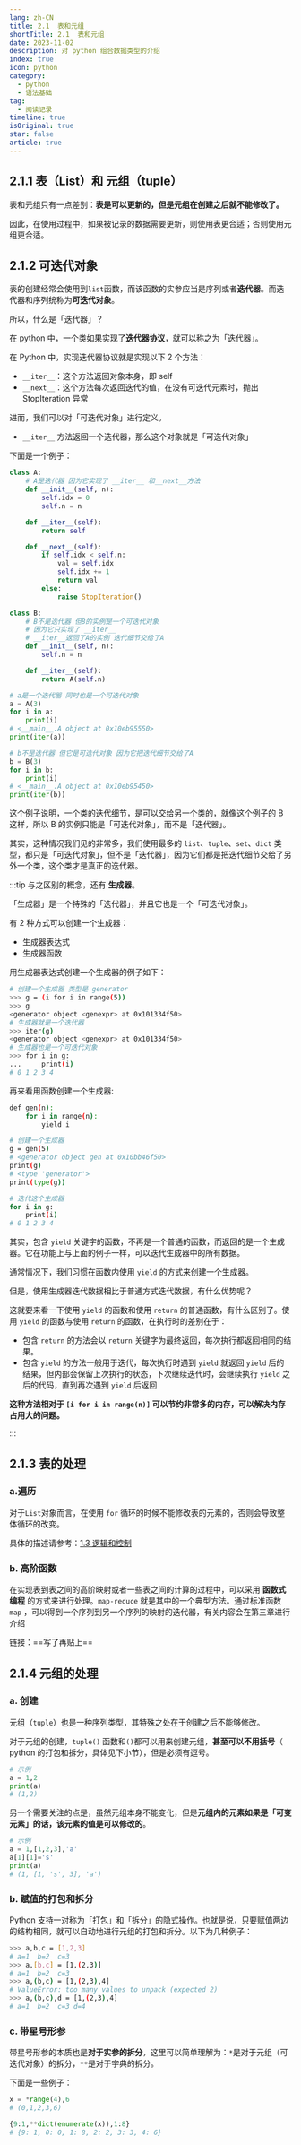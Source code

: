 ```yaml
---
lang: zh-CN
title: 2.1  表和元组
shortTitle: 2.1  表和元组
date: 2023-11-02
description: 对 python 组合数据类型的介绍
index: true
icon: python
category:
  - python
  - 语法基础
tag:
  - 阅读记录
timeline: true
isOriginal: true
star: false
article: true
---
```

## 2.1.1 表（List）和 元组（tuple）

表和元组只有一点差别：**表是可以更新的，但是元组在创建之后就不能修改了。**

因此，在使用过程中，如果被记录的数据需要更新，则使用表更合适；否则使用元组更合适。

## 2.1.2 可迭代对象

表的创建经常会使用到` list `函数，而该函数的实参应当是序列或者**迭代器**。而迭代器和序列统称为**可迭代对象**。

所以，什么是「迭代器」？

在 python 中，一个类如果实现了**迭代器协议**，就可以称之为「迭代器」。

在 Python 中，实现迭代器协议就是实现以下 2 个方法：
+ `__iter__`：这个方法返回对象本身，即 self
+ `__next__`：这个方法每次返回迭代的值，在没有可迭代元素时，抛出 StopIteration 异常

进而，我们可以对「可迭代对象」进行定义。
+ `__iter__` 方法返回一个迭代器，那么这个对象就是「可迭代对象」

下面是一个例子：
```python
class A:
    # A是迭代器 因为它实现了 __iter__ 和__next__方法
    def __init__(self, n):
        self.idx = 0
        self.n = n

    def __iter__(self):
        return self

    def __next__(self):
        if self.idx < self.n:
            val = self.idx
            self.idx += 1
            return val
        else:
            raise StopIteration()

class B:
    # B不是迭代器 但B的实例是一个可迭代对象
    # 因为它只实现了 __iter__
    # __iter__返回了A的实例 迭代细节交给了A
    def __init__(self, n):
        self.n = n

    def __iter__(self):
        return A(self.n)

# a是一个迭代器 同时也是一个可迭代对象
a = A(3)
for i in a:
    print(i)
# <__main__.A object at 0x10eb95550>
print(iter(a))

# b不是迭代器 但它是可迭代对象 因为它把迭代细节交给了A
b = B(3)
for i in b:
    print(i)
# <__main__.A object at 0x10eb95450>
print(iter(b))
```
这个例子说明，一个类的迭代细节，是可以交给另一个类的，就像这个例子的 B 这样，所以 B 的实例只能是「可迭代对象」，而不是「迭代器」。

其实，这种情况我们见的非常多，我们使用最多的 `list`、`tuple`、`set`、`dict` 类型，都只是「可迭代对象」，但不是「迭代器」，因为它们都是把迭代细节交给了另外一个类，这个类才是真正的迭代器。

:::tip
与之区别的概念，还有 **生成器**。

「生成器」是一个特殊的「迭代器」，并且它也是一个「可迭代对象」。

有 2 种方式可以创建一个生成器：

+ 生成器表达式
+ 生成器函数

用生成器表达式创建一个生成器的例子如下：
```sh
# 创建一个生成器 类型是 generator
>>> g = (i for i in range(5))
>>> g
<generator object <genexpr> at 0x101334f50>
# 生成器就是一个迭代器
>>> iter(g)
<generator object <genexpr> at 0x101334f50>
# 生成器也是一个可迭代对象
>>> for i in g:
...     print(i)
# 0 1 2 3 4
```

再来看用函数创建一个生成器:

```sh
def gen(n):
    for i in range(n):
        yield i

# 创建一个生成器
g = gen(5)
# <generator object gen at 0x10bb46f50>
print(g)
# <type 'generator'>
print(type(g))

# 迭代这个生成器
for i in g:
    print(i)
# 0 1 2 3 4
```
其实，包含 `yield` 关键字的函数，不再是一个普通的函数，而返回的是一个生成器。它在功能上与上面的例子一样，可以迭代生成器中的所有数据。

通常情况下，我们习惯在函数内使用 `yield` 的方式来创建一个生成器。

但是，使用生成器迭代数据相比于普通方式迭代数据，有什么优势呢？

这就要来看一下使用 `yield` 的函数和使用 `return` 的普通函数，有什么区别了。使用 `yield` 的函数与使用 `return` 的函数，在执行时的差别在于：

+ 包含 `return` 的方法会以 `return` 关键字为最终返回，每次执行都返回相同的结果。
+ 包含 `yield` 的方法一般用于迭代，每次执行时遇到 `yield` 就返回 `yield` 后的结果，但内部会保留上次执行的状态，下次继续迭代时，会继续执行 `yield` 之后的代码，直到再次遇到 `yield` 后返回

**这种方法相对于 `[i for i in range(n)]` 可以节约非常多的内存，可以解决内存占用大的问题。**

:::

## 2.1.3 表的处理

### a.遍历

对于` List `对象而言，在使用 `for` 循环的时候不能修改表的元素的，否则会导致整体循环的改变。

具体的描述请参考：[1.3 逻辑和控制](/blog/notion/python/python_book/Chapter%2001/03.md)

### b. 高阶函数

在实现表到表之间的高阶映射或者一些表之间的计算的过程中，可以采用 **函数式编程** 的方式来进行处理。`map-reduce` 就是其中的一个典型方法。通过标准函数 `map` ，可以得到一个序列到另一个序列的映射的迭代器，有关内容会在第三章进行介绍

链接：==写了再贴上==

## 2.1.4 元组的处理

### a. 创建

元组（`tuple`）也是一种序列类型，其特殊之处在于创建之后不能够修改。

对于元组的创建，`tuple()` 函数和`()`都可以用来创建元组，**甚至可以不用括号**（ python 的打包和拆分，具体见下小节），但是必须有逗号。

```python
# 示例
a = 1,2
print(a)
# (1,2)
```

另一个需要关注的点是，虽然元组本身不能变化，但是**元组内的元素如果是「可变元素」的话，该元素的值是可以修改的**。

```python
# 示例
a = 1,[1,2,3],'a'
a[1][1]='s'
print(a)
# (1, [1, 's', 3], 'a')
```

### b. 赋值的打包和拆分

Python 支持一对称为「打包」和「拆分」的隐式操作。也就是说，只要赋值两边的结构相同，就可以自动地进行元组的打包和拆分。以下为几种例子：
```sh
>>> a,b,c = [1,2,3]
# a=1  b=2  c=3
>>> a,[b,c] = [1,(2,3)]
# a=1  b=2  c=3
>>> a,(b,c) = [1,(2,3),4]
# ValueError: too many values to unpack (expected 2)
>>> a,(b,c),d = [1,(2,3),4]
# a=1  b=2  c=3 d=4
```
### c. 带星号形参

带星号形参的本质也是**对于实参的拆分**，这里可以简单理解为：`*`是对于元组（可迭代对象）的拆分，`**`是对于字典的拆分。

下面是一些例子：
```python
x = *range(4),6
# (0,1,2,3,6)

{9:1,**dict(enumerate(x)),1:8}
# {9: 1, 0: 0, 1: 8, 2: 2, 3: 3, 4: 6}
```